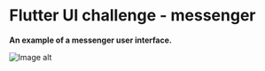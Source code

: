 # Flutter UI challenge - messenger

**An example of a messenger user interface.**


![Image alt](https://github.com/big-bada-boom/messenger_ui//raw/master/android/assets/UI.gif)



